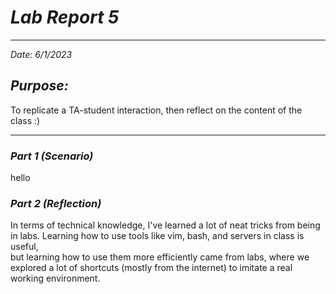 # ***Lab Report 5***
___
*Date: 6/1/2023*

## ***Purpose:***
To replicate a TA-student interaction, then reflect on the content of the class :) <br/>

---

### ***Part 1 (Scenario)***
hello

### ***Part 2 (Reflection)***
In terms of technical knowledge, I've learned a lot of neat tricks from being in labs. Learning how to use tools like vim, bash, and servers in class is useful, <br/>
but learning how to use them more efficiently came from labs, where we explored a lot of shortcuts (mostly from the internet) to imitate a real working environment. <br/>
